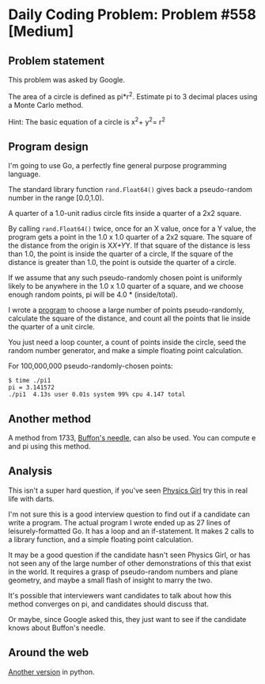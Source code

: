 # Daily Coding Problem: Problem #558 [Medium] 

## Problem statement

This problem was asked by Google.

The area of a circle is defined as pi\*r<sup>2</sup>.
Estimate pi to 3 decimal places using a Monte Carlo method.

Hint: The basic equation of a circle is x<sup>2</sup>+ y<sup>2</sup>= r<sup>2</sup>

## Program design

I'm going to use Go, a perfectly fine general purpose programming language.


The standard library function `rand.Float64()` gives back a pseudo-random
number in the range [0.0,1.0).

A quarter of a 1.0-unit radius circle fits inside a quarter of a 2x2 square.

By calling `rand.Float64()` twice, once for an X value, once for a Y value,
the program gets a point in the 1.0 x 1.0 quarter of a 2x2 square.
The square of the distance from the origin is X*X+Y*Y.
If that square of the distance is less than 1.0, the point is
inside the quarter of a circle,
If the square of the distance is greater than 1.0, the point is outside
the quarter of a circle.

If we assume that any such pseudo-randomly chosen point is uniformly
likely to be anywhere in the 1.0 x 1.0 quarter of a square,
and we choose enough random points, pi will be 4.0 * (inside/total).

I wrote a [program](pi1.go) to choose a large number of points
pseudo-randomly, calculate the square of the distance,
and count all the points that lie inside the quarter of a unit circle.

You just need a loop counter, a count of points inside the circle,
seed the random number generator, and make a simple floating point
calculation.

For 100,000,000 pseudo-randomly-chosen points:

```
$ time ./pi1
pi = 3.141572
./pi1  4.13s user 0.01s system 99% cpu 4.147 total
```

## Another method

A method from 1733,
[Buffon's needle](https://arxiv.org/pdf/2103.09347.pdf),
can also be used.
You can compute e and pi using this method.

## Analysis

This isn't a super hard question,
if you've seen [Physics Girl](https://qa.pbs.org/video/physics-girl-pi-darts/)
try this in real life with darts.

I'm not sure this is a good interview question to find out if
a candidate can write a program.
The actual program I wrote ended up as 27 lines of leisurely-formatted Go.
It has a loop and an if-statement.
It makes 2 calls to a library function,
and a simple floating point calculation.

It may be a good question if the candidate hasn't seen
Physics Girl, or has not seen any of the large number of
other demonstrations of this that exist in the world.
It requires a grasp of pseudo-random numbers and plane geometry,
and maybe a small flash of insight to marry the two.

It's possible that interviewers want candidates to talk about
how this method converges on pi,
and candidates should discuss that.

Or maybe, since Google asked this, they just want to see
if the candidate knows about Buffon's needle.

## Around the web

[Another version](https://ahmadhamze.github.io/estimating-pie.html) in python.
